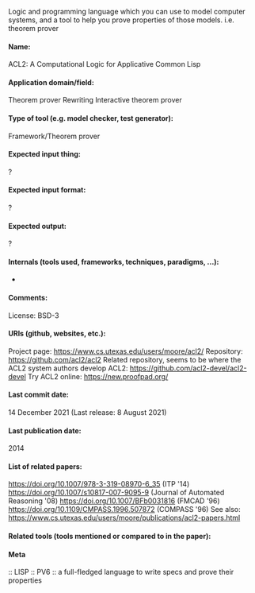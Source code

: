 Logic and programming language which you can use to model computer systems, and a tool to help you prove properties of those models.
i.e. theorem prover

#### Name:
ACL2: A Computational Logic for Applicative Common Lisp

#### Application domain/field:
Theorem prover
Rewriting
Interactive theorem prover

#### Type of tool (e.g. model checker, test generator):
Framework/Theorem prover

#### Expected input thing:
?

#### Expected input format:
?

#### Expected output:
?

#### Internals (tools used, frameworks, techniques, paradigms, ...):
-

#### Comments:
License: BSD-3 

#### URIs (github, websites, etc.):
Project page: https://www.cs.utexas.edu/users/moore/acl2/
Repository: https://github.com/acl2/acl2
Related repository, seems to be where the ACL2 system authors develop ACL2: https://github.com/acl2-devel/acl2-devel
Try ACL2 online: https://new.proofpad.org/

#### Last commit date:
14 December 2021
(Last release: 8 August 2021)

#### Last publication date:
2014

#### List of related papers:
https://doi.org/10.1007/978-3-319-08970-6_35 (ITP '14)
https://doi.org/10.1007/s10817-007-9095-9 (Journal of Automated Reasoning '08)
https://doi.org/10.1007/BFb0031816 (FMCAD '96)
https://doi.org/10.1109/CMPASS.1996.507872 (COMPASS '96)
See also: https://www.cs.utexas.edu/users/moore/publications/acl2-papers.html

#### Related tools (tools mentioned or compared to in the paper):

#### Meta
:: LISP
:: PV6           :: a full-fledged language to write specs and prove their properties